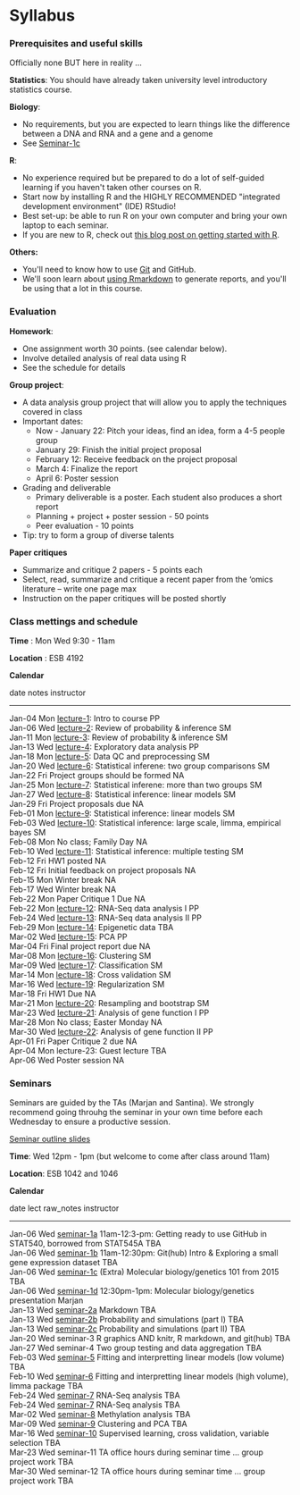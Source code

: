 # Syllabus





### Prerequisites and useful skills

Officially none BUT here in reality ...

**Statistics**: You should have already taken university level introductory statistics course.

**Biology**: 

- No requirements, but you are expected to learn things like the difference between a DNA and RNA and a gene and a genome
- See [Seminar-1c](sm01d_biology-intro_2016.pdf) 

**R**: 

- No experience required but be prepared to do a lot of self-guided learning if you haven't taken other courses on R. 
- Start now by installing R and the HIGHLY RECOMMENDED "integrated development environment" (IDE) RStudio! 
- Best set-up: be able to run R on your own computer and bring your own laptop to each seminar.
- If you are new to R, check out [this blog post on getting started with R](http://santina.me/r/2015/12/15/Get-started-with-R.html). 

**Others:** 

- You'll need to know how to use [Git](https://stat545-ubc.github.io/git01_git-install.html) and GitHub. 
- We'll soon learn about [using Rmarkdown](https://stat540-ubc.github.io/sm02a_rMarkdown.html) to generate reports, and you'll be using that a lot in this course. 

### Evaluation

**Homework**: 

- One assignment worth 30 points. (see calendar below).
- Involve detailed analysis of real data using R 
- See the schedule for details 


**Group project**: 

- A data analysis group project that will allow you to apply the techniques covered in class
- Important dates: 
    - Now - January 22: Pitch your ideas, find an idea, form a 4-5 people group 
    - January 29: Finish the initial project proposal
    - February 12: Receive feedback on the project proposal 
    - March 4: Finalize the report
    - April 6: Poster session 
- Grading and deliverable 
    - Primary deliverable is a poster. Each student also produces a short report 
    - Planning + project + poster session - 50 points 
    - Peer evaluation - 10 points 
- Tip: try to form a group of diverse talents

**Paper critiques**

- Summarize and critique 2 papers - 5 points each 
- Select, read, summarize and critique a recent paper from the ‘omics literature – write one page max
- Instruction on the paper critiques will be posted shortly 

<!-- unholy hack to make following two tables less wide and the same wide -->
<style type="text/css">
table {
   max-width: 70%;
}
</style>

### Class mettings and schedule 

**Time** : Mon Wed 9:30 - 11am

**Location** : ESB 4192

**Calendar**


date         notes                                                                                                                          instructor 
-----------  -----------------------------------------------------------------------------------------------------------------------------  -----------
Jan-04 Mon   <a href="lectures/lect01_course-intro.pdf">lecture-1</a>: Intro to course                                                      PP         
Jan-06 Wed   <a href="lectures/lect02.pdf">lecture-2</a>: Review of probability & inference                                                 SM         
Jan-11 Mon   <a href="lectures/lect03_introToStatInf-endProbBasics-genInfReview.pdf">lecture-3</a>: Review of probability & inference       SM         
Jan-13 Wed   <a href="lectures/lect04_exploration.pdf">lecture-4</a>: Exploratory data analysis                                             PP         
Jan-18 Mon   <a href="lectures/lect05_dataCleaning-qualityControl.pdf">lecture-5</a>: Data QC and preprocessing                             SM         
Jan-20 Wed   <a href="lectures/lect06_two-groups.pdf">lecture-6</a>: Statistical inferene: two group comparisons                            SM         
Jan-22 Fri   Project groups should be formed                                                                                                NA         
Jan-25 Mon   <a href="lectures/lect07_beyondTwoGroups.pdf">lecture-7</a>: Statistical inferene: more than two groups                        SM         
Jan-27 Wed   <a href="lectures/lect08_moreThanOneCatCovariate-linModGreatestHits.pdf">lecture-8</a>: Statistical inference: linear models   SM         
Jan-29 Fri   Project proposals due                                                                                                          NA         
Feb-01 Mon   <a href="lectures/lect09_quantCovariate-manyLineModAtOnce.pdf">lecture-9</a>: Statistical inference: linear models             SM         
Feb-03 Wed   <a href="lectures/lect10_limma.pdf">lecture-10</a>: Statistical inference: large scale, limma, empirical bayes                 SM         
Feb-08 Mon   No class; Family Day                                                                                                           NA         
Feb-10 Wed   <a href="lectures/lect11_multipleTesting.pdf">lecture-11</a>: Statistical inference: multiple testing                          SM         
Feb-12 Fri   HW1 posted                                                                                                                     NA         
Feb-12 Fri   Initial feedback on project proposals                                                                                          NA         
Feb-15 Mon   Winter break                                                                                                                   NA         
Feb-17 Wed   Winter break                                                                                                                   NA         
Feb-22 Mon   Paper Critique 1 Due                                                                                                           NA         
Feb-22 Mon   <a href="lectures/lect12_RNAseqI.pdf">lecture-12</a>: RNA-Seq data analysis I                                                  PP         
Feb-24 Wed   <a href="lectures/lect13_RNAseqII.pdf">lecture-13</a>: RNA-Seq data analysis II                                                PP         
Feb-29 Mon   <a href="lectures/lect14_Methylation_Presentation_2015.pdf">lecture-14</a>: Epigenetic data                                    TBA        
Mar-02 Wed   <a href="lectures/lect15_PCA.pdf">lecture-15</a>: PCA                                                                          PP         
Mar-04 Fri   Final project report due                                                                                                       NA         
Mar-08 Mon   <a href="lectures/lect16_clustering.pdf">lecture-16</a>: Clustering                                                            SM         
Mar-09 Wed   <a href="lectures/lect17_supervised-learning.pdf">lecture-17</a>: Classification                                               SM         
Mar-14 Mon   <a href="lectures/lect18_supervised-learning-II.pdf">lecture-18</a>: Cross validation                                          SM         
Mar-16 Wed   <a href="lectures/lect19_regularization.pdf">lecture-19</a>: Regularization                                                    SM         
Mar-18 Fri   HW1 Due                                                                                                                        NA         
Mar-21 Mon   <a href="lectures/lect20_function1.pdf">lecture-20</a>: Resampling and bootstrap                                               SM         
Mar-23 Wed   <a href="lectures/lect21_function2.pdf">lecture-21</a>: Analysis of gene function I                                            PP         
Mar-28 Mon   No class; Easter Monday                                                                                                        NA         
Mar-30 Wed   <a href="lectures/lect22b_resampling.pdf">lecture-22</a>: Analysis of gene function II                                         PP         
Apr-01 Fri   Paper Critique 2 due                                                                                                           NA         
Apr-04 Mon   lecture-23: Guest lecture                                                                                                      TBA        
Apr-06 Wed   Poster session                                                                                                                 NA         

### Seminars

Seminars are guided by the TAs (Marjan and Santina). We strongly recommend going throuhg the seminar in your own time before each Wednesday to ensure a productive session. 

[Seminar outline slides](https://docs.google.com/presentation/d/12drsmu8DBbSuGgkycyt0G_DcCI8SU2tnom1p03k-mGg/edit?usp=sharing)

**Time**: Wed 12pm - 1pm (but welcome to come after class around 11am)

**Location**: ESB 1042 and 1046

**Calendar**


date         lect                                                                                raw_notes                                                                      instructor 
-----------  ----------------------------------------------------------------------------------  -----------------------------------------------------------------------------  -----------
Jan-06 Wed   <a href="https://stat545-ubc.github.io/git01_git-install.html">seminar-1a</a>       11am-12:3-pm: Getting ready to use GitHub in STAT540, borrowed from STAT545A   TBA        
Jan-06 Wed   <a href="seminars/sm01b_gitIntro-basic-data-exploration.html">seminar-1b</a>        11am-12:30pm: Git(hub) Intro & Exploring a small gene expression dataset       TBA        
Jan-06 Wed   <a href="sm01c_biology-intro.pdf">seminar-1c</a>                                    (Extra) Molecular biology/genetics 101 from 2015                               TBA        
Jan-06 Wed   <a href="sm01d_biology-intro-2016.pdf">seminar-1d</a>                               12:30pm-1pm: Molecular biology/genetics presentation                           Marjan     
Jan-13 Wed   <a href="https://stat540-ubc.github.io/sm02a_rMarkdown.html">seminar-2a</a>         Markdown                                                                       TBA        
Jan-13 Wed   <a href="https://stat540-ubc.github.io/sm02b_introProbCltLln.html">seminar-2b</a>   Probability and simulations (part I)                                           TBA        
Jan-13 Wed   <a href="seminars/sm02c_playing-with-probability.html">seminar-2c</a>               Probability and simulations (part II)                                          TBA        
Jan-20 Wed   seminar-3                                                                           R graphics AND knitr, R markdown, and git(hub)                                 TBA        
Jan-27 Wed   seminar-4                                                                           Two group testing and data aggregation                                         TBA        
Feb-03 Wed   <a href="seminars/sm05_lowDimLinMod.html">seminar-5</a>                             Fitting and interpretting linear models (low volume)                           TBA        
Feb-10 Wed   <a href="seminars/sm06_highVolumeLinearModelling.html">seminar-6</a>                Fitting and interpretting linear models (high volume), limma package           TBA        
Feb-24 Wed   <a href="seminars/sm07_RNA-seq-bam.html">seminar-7</a>                              RNA-Seq analysis                                                               TBA        
Feb-24 Wed   <a href="seminars/sm07_RNA-seq.html">seminar-7</a>                                  RNA-Seq analysis                                                               TBA        
Mar-02 Wed   <a href="seminars/sm08_methylation.html">seminar-8</a>                              Methylation analysis                                                           TBA        
Mar-09 Wed   <a href="seminars/sm09_clustering-pca.html">seminar-9</a>                           Clustering and PCA                                                             TBA        
Mar-16 Wed   <a href="seminars/sm10_classification.html">seminar-10</a>                          Supervised learning, cross validation, variable selection                      TBA        
Mar-23 Wed   seminar-11                                                                          TA office hours during seminar time ... group project work                     TBA        
Mar-30 Wed   seminar-12                                                                          TA office hours during seminar time ... group project work                     TBA        
